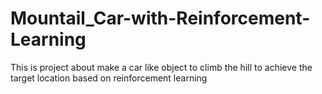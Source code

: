 # Mountail_Car-with-Reinforcement-Learning
This is project about make a car like object to climb the hill to achieve the target location based on reinforcement learning 
